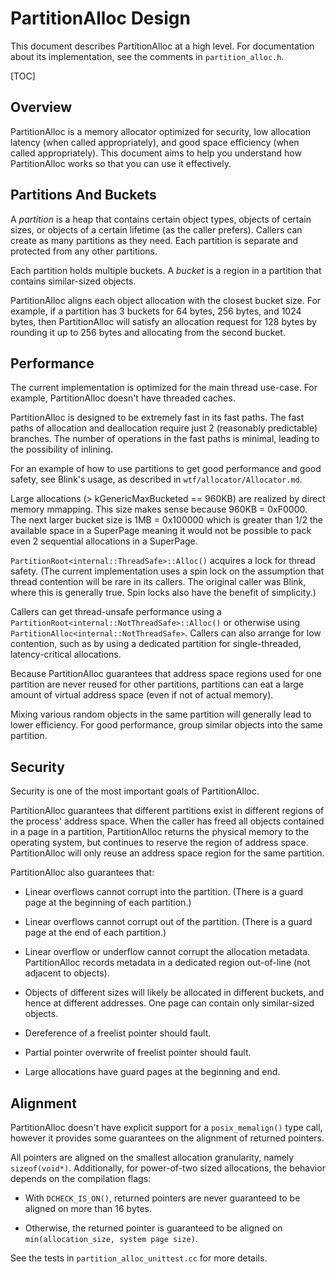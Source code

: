 # PartitionAlloc Design

This document describes PartitionAlloc at a high level. For documentation about
its implementation, see the comments in `partition_alloc.h`.

[TOC]

## Overview

PartitionAlloc is a memory allocator optimized for security, low allocation
latency (when called appropriately), and good space efficiency (when called
appropriately). This document aims to help you understand how PartitionAlloc
works so that you can use it effectively.

## Partitions And Buckets

A *partition* is a heap that contains certain object types, objects of certain
sizes, or objects of a certain lifetime (as the caller prefers). Callers can
create as many partitions as they need. Each partition is separate and protected
from any other partitions.

Each partition holds multiple buckets. A *bucket* is a region in a partition
that contains similar-sized objects.

PartitionAlloc aligns each object allocation with the closest bucket size. For
example, if a partition has 3 buckets for 64 bytes, 256 bytes, and 1024 bytes,
then PartitionAlloc will satisfy an allocation request for 128 bytes by rounding
it up to 256 bytes and allocating from the second bucket.

## Performance

The current implementation is optimized for the main thread use-case. For
example, PartitionAlloc doesn't have threaded caches.

PartitionAlloc is designed to be extremely fast in its fast paths. The fast
paths of allocation and deallocation require just 2 (reasonably predictable)
branches. The number of operations in the fast paths is minimal, leading to the
possibility of inlining.

For an example of how to use partitions to get good performance and good safety,
see Blink's usage, as described in `wtf/allocator/Allocator.md`.

Large allocations (> kGenericMaxBucketed == 960KB) are realized by direct
memory mmapping. This size makes sense because 960KB = 0xF0000. The next larger
bucket size is 1MB = 0x100000 which is greater than 1/2 the available space in
a SuperPage meaning it would not be possible to pack even 2 sequential
allocations in a SuperPage.

`PartitionRoot<internal::ThreadSafe>::Alloc()` acquires a lock for thread
safety. (The current implementation uses a spin lock on the assumption that
thread contention will be rare in its callers. The original caller was Blink,
where this is generally true. Spin locks also have the benefit of simplicity.)

Callers can get thread-unsafe performance using a
`PartitionRoot<internal::NotThreadSafe>::Alloc()` or otherwise using
`PartitionAlloc<internal::NotThreadSafe>`. Callers can also arrange for low
contention, such as by using a dedicated partition for single-threaded,
latency-critical allocations.

Because PartitionAlloc guarantees that address space regions used for one
partition are never reused for other partitions, partitions can eat a large
amount of virtual address space (even if not of actual memory).

Mixing various random objects in the same partition will generally lead to lower
efficiency. For good performance, group similar objects into the same partition.

## Security

Security is one of the most important goals of PartitionAlloc.

PartitionAlloc guarantees that different partitions exist in different regions
of the process' address space. When the caller has freed all objects contained
in a page in a partition, PartitionAlloc returns the physical memory to the
operating system, but continues to reserve the region of address space.
PartitionAlloc will only reuse an address space region for the same partition.

PartitionAlloc also guarantees that:

* Linear overflows cannot corrupt into the partition. (There is a guard page at
the beginning of each partition.)

* Linear overflows cannot corrupt out of the partition. (There is a guard page
at the end of each partition.)

* Linear overflow or underflow cannot corrupt the allocation metadata.
PartitionAlloc records metadata in a dedicated region out-of-line (not adjacent
to objects).

* Objects of different sizes will likely be allocated in different buckets, and
hence at different addresses. One page can contain only similar-sized objects.

* Dereference of a freelist pointer should fault.

* Partial pointer overwrite of freelist pointer should fault.

* Large allocations have guard pages at the beginning and end.

## Alignment

PartitionAlloc doesn't have explicit support for a `posix_memalign()` type call,
however it provides some guarantees on the alignment of returned pointers.

All pointers are aligned on the smallest allocation granularity, namely
`sizeof(void*)`. Additionally, for power-of-two sized allocations, the behavior
depends on the compilation flags:

* With `DCHECK_IS_ON()`, returned pointers are never guaranteed to be aligned on
  more than 16 bytes.

* Otherwise, the returned pointer is guaranteed to be aligned on
  `min(allocation_size, system page size)`.

See the tests in `partition_alloc_unittest.cc` for more details.
